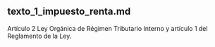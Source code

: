 ## texto_1_impuesto_renta.md
Artículo 2 Ley Orgánica de Régimen Tributario Interno y artículo 1 del Reglamento de la Ley.
